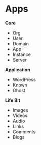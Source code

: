 Apps
========

**Core**

* Org
* User
* Domain
* App
* Instance
* Server

**Application**

* WordPress
* Known
* Ghost

**Life Bit**

* Images
* Videos
* Audio
* Links
* Comments
* Blogs
